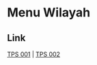 # Menu Wilayah

## Link

[TPS 001](https://github.com/gigit-pemilu/pemilu-2024-91-papua/tree/main/pilpres/hitung-suara/sub/91-papua/sub/19-supiori/sub/01-supiori-selatan/sub/2003-fanindi/sub/001-tps)
 | 
[TPS 002](https://github.com/gigit-pemilu/pemilu-2024-91-papua/tree/main/pilpres/hitung-suara/sub/91-papua/sub/19-supiori/sub/01-supiori-selatan/sub/2003-fanindi/sub/002-tps)

